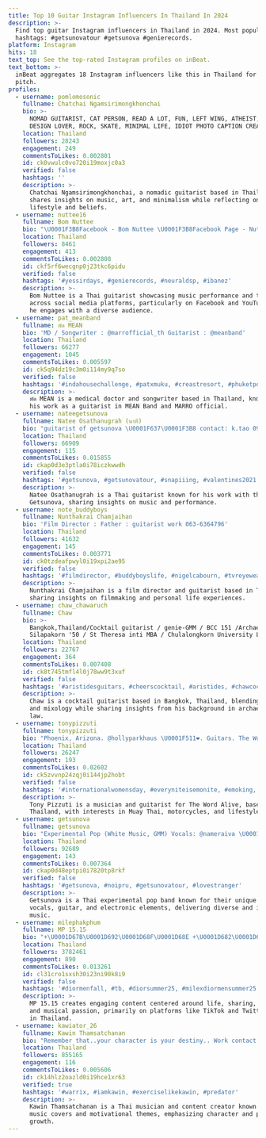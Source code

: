 ```yaml
---
title: Top 10 Guitar Instagram Influencers In Thailand In 2024
description: >-
  Find top guitar Instagram influencers in Thailand in 2024. Most popular
  hashtags: #getsunovatour #getsunova #genierecords.
platform: Instagram
hits: 18
text_top: See the top-rated Instagram profiles on inBeat.
text_bottom: >-
  inBeat aggregates 18 Instagram influencers like this in Thailand for you to
  pitch.
profiles:
  - username: pomlomosonic
    fullname: Chatchai Ngamsirimongkhonchai
    bio: >-
      NOMAD GUITARIST, CAT PERSON, READ A LOT, FUN, LEFT WING, ATHEIST, ART AND
      DESIGN LOVER, ROCK, SKATE, MINIMAL LIFE, IDIOT PHOTO CAPTION CREATOR
    location: Thailand
    followers: 28243
    engagement: 249
    commentsToLikes: 0.002801
    id: ck0vwulc0vo720i19moxjc0a3
    verified: false
    hashtags: ''
    description: >-
      Chatchai Ngamsirimongkhonchai, a nomadic guitarist based in Thailand,
      shares insights on music, art, and minimalism while reflecting on his
      lifestyle and beliefs.
  - username: nuttee16
    fullname: Bom Nuttee
    bio: "\U0001F3B8Facebook - Bom Nuttee \U0001F3B8Facebook Page - Nuttee Guitarist \U0001F3BCYoutube - Nuttee rung"
    location: Thailand
    followers: 8461
    engagement: 413
    commentsToLikes: 0.002808
    id: ckf5rf6wecgnp0j23tkc6pidu
    verified: false
    hashtags: '#yessirdays, #genierecords, #neuraldsp, #ibanez'
    description: >-
      Bom Nuttee is a Thai guitarist showcasing music performance and techniques
      across social media platforms, particularly on Facebook and YouTube, where
      he engages with a diverse audience.
  - username: pat_meanband
    fullname: พัด MEAN
    bio: 'MD / Songwriter : @marrofficial_th Guitarist : @meanband'
    location: Thailand
    followers: 66277
    engagement: 1045
    commentsToLikes: 0.005597
    id: ck5q94dz19c3m0i114my9q7so
    verified: false
    hashtags: '#indahousechallenge, #patxmuku, #creastresort, #phuketpoolvillas'
    description: >-
      พัด MEAN is a medical doctor and songwriter based in Thailand, known for
      his work as a guitarist in MEAN Band and MARRO official.
  - username: nateegetsunova
    fullname: Natee Osathanugrah (นาฑี)
    bio: "guitarist of getsunova \U0001F637\U0001F3B8 contact: k.tao 092 249 5263 #getsunova"
    location: Thailand
    followers: 66909
    engagement: 115
    commentsToLikes: 0.015855
    id: ckap0d3e3ptla0i78iczkwwdh
    verified: false
    hashtags: '#getsunova, #getsunovatour, #snapiiing, #valentines2021'
    description: >-
      Natee Osathanugrah is a Thai guitarist known for his work with the band
      Getsunova, sharing insights on music and performance.
  - username: note_buddyboys
    fullname: Nunthakrai Chamjaihan
    bio: 'Film Director : Father : guitarist work 063-6364796'
    location: Thailand
    followers: 41632
    engagement: 145
    commentsToLikes: 0.003771
    id: ck0tzdeafpwyl0i19xpi2ae95
    verified: false
    hashtags: '#filmdirector, #buddyboyslife, #nigelcabourn, #tvreyewear'
    description: >-
      Nunthakrai Chamjaihan is a film director and guitarist based in Thailand,
      sharing insights on filmmaking and personal life experiences.
  - username: chaw_chawaruch
    fullname: Chaw
    bio: >-
      Bangkok,Thailand/Cocktail guitarist / genie-GMM / BCC 151 /Archaeology
      Silapakorn '50 / St Theresa inti MBA / Chulalongkorn University Law55
    location: Thailand
    followers: 22767
    engagement: 364
    commentsToLikes: 0.007408
    id: ck8t745tmfl4l0j78ww9t3xuf
    verified: false
    hashtags: '#aristidesguitars, #cheerscocktail, #aristides, #chawcocktail'
    description: >-
      Chaw is a cocktail guitarist based in Bangkok, Thailand, blending music
      and mixology while sharing insights from his background in archaeology and
      law.
  - username: tonypizzuti
    fullname: tonypizzuti
    bio: "Phoenix, Arizona. @hollyparkhaus \U0001F511❤️. Guitars. The Word Alive. Muay Thai. Motorcycles. PMA. \U0001F436 \U0001F436 \U0001F41F"
    location: Thailand
    followers: 26247
    engagement: 193
    commentsToLikes: 0.02602
    id: ck5zvvnp24zqj0i144jp2hobt
    verified: false
    hashtags: '#internationalwomensday, #everyniteisemonite, #emoking, #emoqueen'
    description: >-
      Tony Pizzuti is a musician and guitarist for The Word Alive, based in
      Thailand, with interests in Muay Thai, motorcycles, and lifestyle content.
  - username: getsunova
    fullname: getsunova
    bio: "Experimental Pop (White Music, GMM) Vocals: @nameraiva \U0001F3A4 Guitar: @nateegetsunova \U0001F3B8 Syn/Guitar: @nothgetsunova \U0001F3B9 Drums: @pritegetsunova \U0001F941 #getsunova"
    location: Thailand
    followers: 92689
    engagement: 143
    commentsToLikes: 0.007364
    id: ckap0d48eptpi0i7820tp8rkf
    verified: false
    hashtags: '#getsunova, #noipru, #getsunovatour, #lovestranger'
    description: >-
      Getsunova is a Thai experimental pop band known for their unique blend of
      vocals, guitar, and electronic elements, delivering diverse and innovative
      music.
  - username: milephakphum
    fullname: MP 15.15
    bio: "+\U0001D67B\U0001D692\U0001D68F\U0001D68E +\U0001D682\U0001D691\U0001D68A\U0001D69B\U0001D692\U0001D697\U0001D690 +\U0001D675\U0001D68A\U0001D696\U0001D692\U0001D695\U0001D6A2 +\U0001D67C\U0001D69E\U0001D69C\U0001D692\U0001D68C\U0001D68A\U0001D695 \U0001D67F\U0001D68A\U0001D69C\U0001D69C\U0001D692\U0001D698\U0001D697 @flowwithmp Tiktok: mp15.15 TW: milephakphum ติดต่อ(งานบันเทิง) \U0001F53D artistswork@beoncloud.com \U0001F4DE0974969791"
    location: Thailand
    followers: 3782461
    engagement: 890
    commentsToLikes: 0.013261
    id: cl31cro1sxsh30i23ni90k8i9
    verified: false
    hashtags: '#diormenfall, #tb, #diorsummer25, #milexdiormensummer25'
    description: >-
      MP 15.15 creates engaging content centered around life, sharing, family,
      and musical passion, primarily on platforms like TikTok and Twitter. Based
      in Thailand.
  - username: kawiator_26
    fullname: Kawin Thamsatchanan
    bio: "Remember that..your character is your destiny.. Work contact... 0817331919 \U0001F525⬇️ Kawin 's Music Cover EP.13"
    location: Thailand
    followers: 855165
    engagement: 116
    commentsToLikes: 0.005606
    id: ck14hlz2oazld0i19hce1xr63
    verified: true
    hashtags: '#warrix, #iamkawin, #exerciselikekawin, #predator'
    description: >-
      Kawin Thamsatchanan is a Thai musician and content creator known for his
      music covers and motivational themes, emphasizing character and personal
      growth.
---
```


